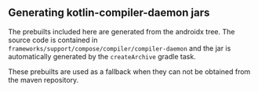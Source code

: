 ## Generating kotlin-compiler-daemon jars
The prebuilts included here are generated from the androidx tree. The source code is
contained in `frameworks/support/compose/compiler/compiler-daemon` and the jar is automatically
generated by the `createArchive` gradle task.

These prebuilts are used as a fallback when they can not be obtained from the maven
repository.